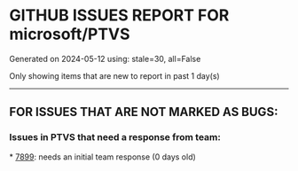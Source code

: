 
# GITHUB ISSUES REPORT FOR microsoft/PTVS


Generated on 2024-05-12 using: stale=30, all=False


Only showing items that are new to report in past 1 day(s)


---

## FOR ISSUES THAT ARE NOT MARKED AS BUGS:


### Issues in PTVS that need a response from team:


\* [7899](https://github.com/microsoft/PTVS/issues/7899 "Error occurred "): needs an initial team response (0 days old)

